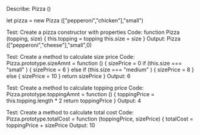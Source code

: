 Describe: Pizza ()

let pizza = new Pizza (["pepperoni","chicken"],"small")


Test: Create a pizza constructor with properties 
Code: function Pizza (topping, size) {
  this.topping = topping
  this.size = size
}
Output: Pizza (["pepperoni","cheese"],"small",0)

Test: Create a method to calculate size price 
Code: Pizza.prototype.sizeAmnt = function () {
  sizePrice = 0
  if (this.size === "small" ) {
    sizePrice = 6
  }
  else if (this.size === "medium" ) {
    sizePrice = 8
  }
  else {
    sizePrice = 10
  }
  return sizePrice
}
Output: 6

Test: Create a method to calculate topping price
Code: Pizza.prototype.toppingAmnt = function () {
  toppingPrice = this.topping.length * 2
  return toppingPrice
}
Output: 4

Test: Create a method to calculate total cost
Code: Pizza.prototype.totalCost = function (toppingPrice, sizePrice) {
  totalCost = toppingPrice + sizePrice
Output: 10
